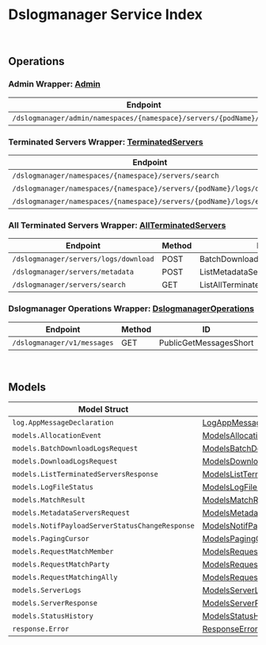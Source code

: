 # Dslogmanager Service Index

&nbsp;

## Operations

### Admin Wrapper:  [Admin](../../services-api/pkg/service/dslogmanager/admin.go)
| Endpoint | Method | ID | Class | Wrapper | Example |
|---|---|---|---|---|---|
| `/dslogmanager/admin/namespaces/{namespace}/servers/{podName}/logs` | GET | GetServerLogsShort | [GetServerLogsShort](../../dslogmanager-sdk/pkg/dslogmanagerclient/admin/admin_client.go) | [GetServerLogsShort](../../services-api/pkg/service/dslogmanager/admin.go) | [GetServerLogsShort](../../samples/cli/cmd/dslogmanager/admin/getServerLogs.go) |

### Terminated Servers Wrapper:  [TerminatedServers](../../services-api/pkg/service/dslogmanager/terminatedServers.go)
| Endpoint | Method | ID | Class | Wrapper | Example |
|---|---|---|---|---|---|
| `/dslogmanager/namespaces/{namespace}/servers/search` | GET | ListTerminatedServersShort | [ListTerminatedServersShort](../../dslogmanager-sdk/pkg/dslogmanagerclient/terminated_servers/terminated_servers_client.go) | [ListTerminatedServersShort](../../services-api/pkg/service/dslogmanager/terminatedServers.go) | [ListTerminatedServersShort](../../samples/cli/cmd/dslogmanager/terminatedServers/listTerminatedServers.go) |
| `/dslogmanager/namespaces/{namespace}/servers/{podName}/logs/download` | GET | DownloadServerLogsShort | [DownloadServerLogsShort](../../dslogmanager-sdk/pkg/dslogmanagerclient/terminated_servers/terminated_servers_client.go) | [DownloadServerLogsShort](../../services-api/pkg/service/dslogmanager/terminatedServers.go) | [DownloadServerLogsShort](../../samples/cli/cmd/dslogmanager/terminatedServers/downloadServerLogs.go) |
| `/dslogmanager/namespaces/{namespace}/servers/{podName}/logs/exists` | GET | CheckServerLogsShort | [CheckServerLogsShort](../../dslogmanager-sdk/pkg/dslogmanagerclient/terminated_servers/terminated_servers_client.go) | [CheckServerLogsShort](../../services-api/pkg/service/dslogmanager/terminatedServers.go) | [CheckServerLogsShort](../../samples/cli/cmd/dslogmanager/terminatedServers/checkServerLogs.go) |

### All Terminated Servers Wrapper:  [AllTerminatedServers](../../services-api/pkg/service/dslogmanager/allTerminatedServers.go)
| Endpoint | Method | ID | Class | Wrapper | Example |
|---|---|---|---|---|---|
| `/dslogmanager/servers/logs/download` | POST | BatchDownloadServerLogsShort | [BatchDownloadServerLogsShort](../../dslogmanager-sdk/pkg/dslogmanagerclient/all_terminated_servers/all_terminated_servers_client.go) | [BatchDownloadServerLogsShort](../../services-api/pkg/service/dslogmanager/allTerminatedServers.go) | [BatchDownloadServerLogsShort](../../samples/cli/cmd/dslogmanager/allTerminatedServers/batchDownloadServerLogs.go) |
| `/dslogmanager/servers/metadata` | POST | ListMetadataServersShort | [ListMetadataServersShort](../../dslogmanager-sdk/pkg/dslogmanagerclient/all_terminated_servers/all_terminated_servers_client.go) | [ListMetadataServersShort](../../services-api/pkg/service/dslogmanager/allTerminatedServers.go) | [ListMetadataServersShort](../../samples/cli/cmd/dslogmanager/allTerminatedServers/listMetadataServers.go) |
| `/dslogmanager/servers/search` | GET | ListAllTerminatedServersShort | [ListAllTerminatedServersShort](../../dslogmanager-sdk/pkg/dslogmanagerclient/all_terminated_servers/all_terminated_servers_client.go) | [ListAllTerminatedServersShort](../../services-api/pkg/service/dslogmanager/allTerminatedServers.go) | [ListAllTerminatedServersShort](../../samples/cli/cmd/dslogmanager/allTerminatedServers/listAllTerminatedServers.go) |

### Dslogmanager Operations Wrapper:  [DslogmanagerOperations](../../services-api/pkg/service/dslogmanager/dslogmanagerOperations.go)
| Endpoint | Method | ID | Class | Wrapper | Example |
|---|---|---|---|---|---|
| `/dslogmanager/v1/messages` | GET | PublicGetMessagesShort | [PublicGetMessagesShort](../../dslogmanager-sdk/pkg/dslogmanagerclient/dslogmanager_operations/dslogmanager_operations_client.go) | [PublicGetMessagesShort](../../services-api/pkg/service/dslogmanager/dslogmanagerOperations.go) | [PublicGetMessagesShort](../../samples/cli/cmd/dslogmanager/dslogmanagerOperations/publicGetMessages.go) |


&nbsp;  

## Models

| Model Struct | Class |
|---|---|
| `log.AppMessageDeclaration` | [LogAppMessageDeclaration ](../../dslogmanager-sdk/pkg/dslogmanagerclientmodels/log_app_message_declaration.go) |
| `models.AllocationEvent` | [ModelsAllocationEvent ](../../dslogmanager-sdk/pkg/dslogmanagerclientmodels/models_allocation_event.go) |
| `models.BatchDownloadLogsRequest` | [ModelsBatchDownloadLogsRequest ](../../dslogmanager-sdk/pkg/dslogmanagerclientmodels/models_batch_download_logs_request.go) |
| `models.DownloadLogsRequest` | [ModelsDownloadLogsRequest ](../../dslogmanager-sdk/pkg/dslogmanagerclientmodels/models_download_logs_request.go) |
| `models.ListTerminatedServersResponse` | [ModelsListTerminatedServersResponse ](../../dslogmanager-sdk/pkg/dslogmanagerclientmodels/models_list_terminated_servers_response.go) |
| `models.LogFileStatus` | [ModelsLogFileStatus ](../../dslogmanager-sdk/pkg/dslogmanagerclientmodels/models_log_file_status.go) |
| `models.MatchResult` | [ModelsMatchResult ](../../dslogmanager-sdk/pkg/dslogmanagerclientmodels/models_match_result.go) |
| `models.MetadataServersRequest` | [ModelsMetadataServersRequest ](../../dslogmanager-sdk/pkg/dslogmanagerclientmodels/models_metadata_servers_request.go) |
| `models.NotifPayloadServerStatusChangeResponse` | [ModelsNotifPayloadServerStatusChangeResponse ](../../dslogmanager-sdk/pkg/dslogmanagerclientmodels/models_notif_payload_server_status_change_response.go) |
| `models.PagingCursor` | [ModelsPagingCursor ](../../dslogmanager-sdk/pkg/dslogmanagerclientmodels/models_paging_cursor.go) |
| `models.RequestMatchMember` | [ModelsRequestMatchMember ](../../dslogmanager-sdk/pkg/dslogmanagerclientmodels/models_request_match_member.go) |
| `models.RequestMatchParty` | [ModelsRequestMatchParty ](../../dslogmanager-sdk/pkg/dslogmanagerclientmodels/models_request_match_party.go) |
| `models.RequestMatchingAlly` | [ModelsRequestMatchingAlly ](../../dslogmanager-sdk/pkg/dslogmanagerclientmodels/models_request_matching_ally.go) |
| `models.ServerLogs` | [ModelsServerLogs ](../../dslogmanager-sdk/pkg/dslogmanagerclientmodels/models_server_logs.go) |
| `models.ServerResponse` | [ModelsServerResponse ](../../dslogmanager-sdk/pkg/dslogmanagerclientmodels/models_server_response.go) |
| `models.StatusHistory` | [ModelsStatusHistory ](../../dslogmanager-sdk/pkg/dslogmanagerclientmodels/models_status_history.go) |
| `response.Error` | [ResponseError ](../../dslogmanager-sdk/pkg/dslogmanagerclientmodels/response_error.go) |
